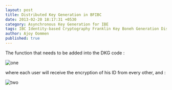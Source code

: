 ```yaml
---
layout: post
title: Distributed Key Generation in BFIBC
date: 2013-02-20 18:17:31 +0530
category: Asynchronous Key Generation for IBE
tags: IBC Identity-based Cryptography Franklin Key Boneh Generation Distributed
author: Ajoy Oommen
published: true
---
```

The function that needs to be added into the DKG code :

![one](https://theturingblog.files.wordpress.com/2013/02/dbfibc1s.png)

where each user will receive the encryption of his ID from every other, and :

![two](https://theturingblog.files.wordpress.com/2013/02/dbfibc2s.png)